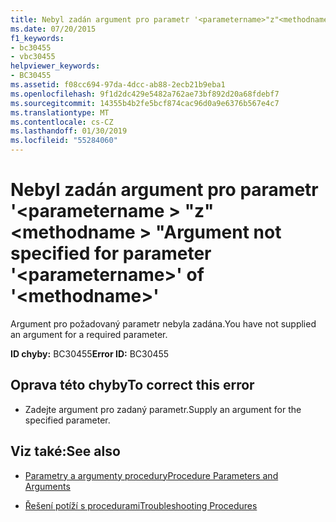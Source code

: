 ```yaml
---
title: Nebyl zadán argument pro parametr '<parametername>"z"<methodname>.
ms.date: 07/20/2015
f1_keywords:
- bc30455
- vbc30455
helpviewer_keywords:
- BC30455
ms.assetid: f08cc694-97da-4dcc-ab88-2ecb21b9eba1
ms.openlocfilehash: 9f1d2dc429e5482a762ae73bf892d20a68fdebf7
ms.sourcegitcommit: 14355b4b2fe5bcf874cac96d0a9e6376b567e4c7
ms.translationtype: MT
ms.contentlocale: cs-CZ
ms.lasthandoff: 01/30/2019
ms.locfileid: "55284060"
---
```

# <a name="argument-not-specified-for-parameter-parametername-of-methodname"></a><span data-ttu-id="627f0-102">Nebyl zadán argument pro parametr '\<parametername > "z"\<methodname > "</span><span class="sxs-lookup"><span data-stu-id="627f0-102">Argument not specified for parameter '\<parametername>' of '\<methodname>'</span></span>
<span data-ttu-id="627f0-103">Argument pro požadovaný parametr nebyla zadána.</span><span class="sxs-lookup"><span data-stu-id="627f0-103">You have not supplied an argument for a required parameter.</span></span>  
  
 <span data-ttu-id="627f0-104">**ID chyby:** BC30455</span><span class="sxs-lookup"><span data-stu-id="627f0-104">**Error ID:** BC30455</span></span>  
  
## <a name="to-correct-this-error"></a><span data-ttu-id="627f0-105">Oprava této chyby</span><span class="sxs-lookup"><span data-stu-id="627f0-105">To correct this error</span></span>  
  
-   <span data-ttu-id="627f0-106">Zadejte argument pro zadaný parametr.</span><span class="sxs-lookup"><span data-stu-id="627f0-106">Supply an argument for the specified parameter.</span></span>  
  
## <a name="see-also"></a><span data-ttu-id="627f0-107">Viz také:</span><span class="sxs-lookup"><span data-stu-id="627f0-107">See also</span></span>
- [<span data-ttu-id="627f0-108">Parametry a argumenty procedury</span><span class="sxs-lookup"><span data-stu-id="627f0-108">Procedure Parameters and Arguments</span></span>](../../visual-basic/programming-guide/language-features/procedures/procedure-parameters-and-arguments.md)

- [<span data-ttu-id="627f0-109">Řešení potíží s procedurami</span><span class="sxs-lookup"><span data-stu-id="627f0-109">Troubleshooting Procedures</span></span>](../../visual-basic/programming-guide/language-features/procedures/troubleshooting-procedures.md)
